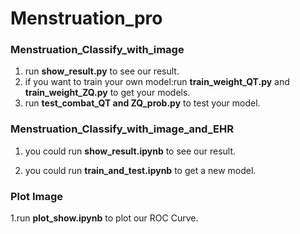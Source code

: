 # Menstruation_pro

### Menstruation_Classify_with_image

 1. run **show_result.py** to see our  result.
 2. if you want to train your own model:run **train_weight_QT.py** and **train_weight_ZQ.py** to get your models.
 3. run **test_combat_QT and ZQ_prob.py** to test your model.

### Menstruation_Classify_with_image_and_EHR

1. you could run **show_result.ipynb** to see our result.

2. you could run **train_and_test.ipynb** to get a new model.


### Plot Image

1.run **plot_show.ipynb** to plot our ROC Curve.

